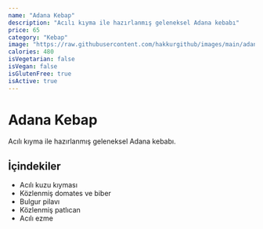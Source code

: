 ```yaml
---
name: "Adana Kebap"
description: "Acılı kıyma ile hazırlanmış geleneksel Adana kebabı"
price: 65
category: "Kebap"
image: "https://raw.githubusercontent.com/hakkurgithub/images/main/adana-porsiyon.jpg"
calories: 480
isVegetarian: false
isVegan: false
isGlutenFree: true
isActive: true
---
```


# Adana Kebap

Acılı kıyma ile hazırlanmış geleneksel Adana kebabı.

## İçindekiler
- Acılı kuzu kıyması
- Közlenmiş domates ve biber
- Bulgur pilavı
- Közlenmiş patlıcan
- Acılı ezme